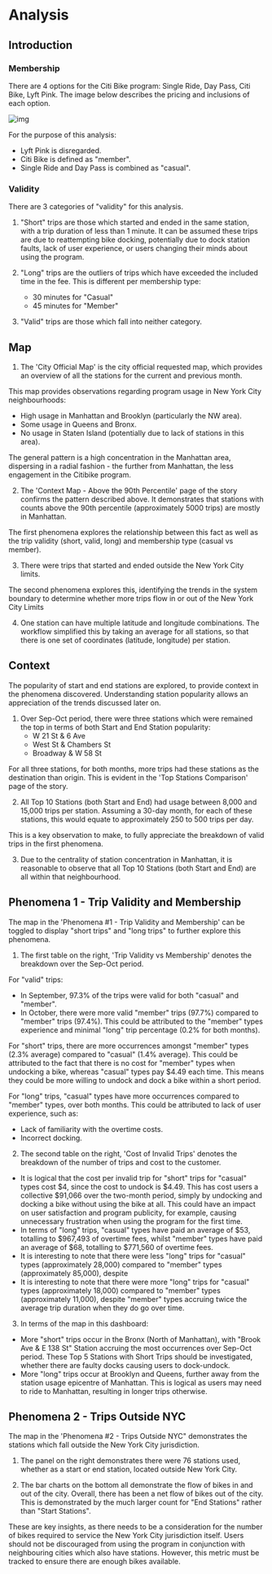 # Analysis

## Introduction
### Membership
There are 4 options for the Citi Bike program: Single Ride, Day Pass, Citi Bike, Lyft Pink. The image below describes the pricing and inclusions of each option.

![img]()

For the purpose of this analysis:
- Lyft Pink is disregarded.
- Citi Bike is defined as "member".
- Single Ride and Day Pass is combined as "casual".

### Validity
There are 3 categories of "validity" for this analysis.
1. "Short" trips are those which started and ended in the same station, with a trip duration of less than 1 minute. It can be assumed these trips are due to reattempting bike docking, potentially due to dock station faults, lack of user experience, or users changing their minds about using the program.

2. "Long" trips are the outliers of trips which have exceeded the included time in the fee. This is different per membership type:
	- 30 minutes for "Casual"
	- 45 minutes for "Member"

3. "Valid" trips are those which fall into neither category.

## Map
1. The 'City Official Map' is the city official requested map, which provides an overview of all the stations for the current and previous month.

This map provides observations regarding program usage in New York City neighbourhoods:
- High usage in Manhattan and Brooklyn (particularly the NW area).
- Some usage in Queens and Bronx.
- No usage in Staten Island (potentially due to lack of stations in this area).

The general pattern is a high concentration in the Manhattan area, dispersing in a radial fashion - the further from Manhattan, the less engagement in the Citibike program.

2. The 'Context Map - Above the 90th Percentile' page of the story confirms the pattern described above. It demonstrates that stations with counts above the 90th percentile (approximately 5000 trips) are mostly in Manhattan.

The first phenomena explores the relationship between this fact as well as the trip validity (short, valid, long) and membership type (casual vs member).

3. There were trips that started and ended outside the New York City limits.

The second phenomena explores this, identifying the trends in the system boundary to determine whether more trips flow in or out of the New York City Limits

4. One station can have multiple latitude and longitude combinations. The workflow simplified this by taking an average for all stations, so that there is one set of coordinates (latitude, longitude) per station.


## Context
The popularity of start and end stations are explored, to provide context in the phenomena discovered. Understanding station popularity allows an appreciation of the trends discussed later on.

1. Over Sep-Oct period, there were three stations which were remained the top in terms of both Start and End Station popularity:
	- W 21 St & 6 Ave
	- West St & Chambers St
	- Broadway & W 58 St

For all three stations, for both months, more trips had these stations as the destination than origin. This is evident in the 'Top Stations Comparison' page of the story.

2. All Top 10 Stations (both Start and End) had usage between 8,000 and 15,000 trips per station. Assuming a 30-day month, for each of these stations, this would equate to approximately 250 to 500 trips per day.

This is a key observation to make, to fully appreciate the breakdown of valid trips in the first phenomena.

3. Due to the centrality of station concentration in Manhattan, it is reasonable to observe that all Top 10 Stations (both Start and End) are all within that neighbourhood.


## Phenomena 1 - Trip Validity and Membership
The map in the 'Phenomena #1 - Trip Validity and Membership' can be toggled to display "short trips" and "long trips" to further explore this phenomena.

1. The first table on the right, 'Trip Validity vs Membership' denotes the breakdown over the Sep-Oct period.

For "valid" trips:
- In September, 97.3% of the trips were valid for both "casual" and "member".
- In October, there were more valid "member" trips (97.7%) compared to "member" trips (97.4%). This could be attributed to the "member" types experience and minimal "long" trip percentage (0.2% for both months).

For "short" trips, there are more occurrences amongst "member" types (2.3% average) compared to "casual" (1.4% average). This could be attributed to the fact that there is no cost for "member" types when undocking a bike, whereas "casual" types pay $4.49 each time. This means they could be more willing to undock and dock a bike within a short period.

For "long" trips, "casual" types have more occurrences compared to "member" types, over both months. This could be attributed to lack of user experience, such as:
- Lack of familiarity with the overtime costs.
- Incorrect docking.

2. The second table on the right, 'Cost of Invalid Trips' denotes the breakdown of the number of trips and cost to the customer.
- It is logical that the cost per invalid trip for "short" trips for "casual" types cost $4, since the cost to undock is $4.49. This has cost users a collective $91,066 over the two-month period, simply by undocking and docking a bike without using the bike at all. This could have an impact on user satisfaction and program publicity, for example, causing unnecessary frustration when using the program for the first time.
- In terms of "long" trips, "casual" types have paid an average of $53, totalling to $967,493 of overtime fees, whilst "member" types have paid an average of $68, totalling to $771,560 of overtime fees.
- It is interesting to note that there were less "long" trips for "casual" types (approximately 28,000) compared to "member" types (approximately 85,000), despite 
- It is interesting to note that there were more "long" trips for "casual" types (approximately 18,000) compared to "member" types (approximately 11,000), despite "member" types accruing twice the average trip duration when they do go over time.

3. In terms of the map in this dashboard:
- More "short" trips occur in the Bronx (North of Manhattan), with "Brook Ave & E 138 St" Station accruing the most occurrences over Sep-Oct period. These Top 5 Stations with Short Trips should be investigated, whether there are faulty docks causing users to dock-undock.
- More "long" trips occur at Brooklyn and Queens, further away from the station usage epicentre of Manhattan. This is logical as users may need to ride to Manhattan, resulting in longer trips otherwise.

## Phenomena 2 - Trips Outside NYC
The map in the 'Phenomena #2 - Trips Outside NYC" demonstrates the stations which fall outside the New York City jurisdiction.

1. The panel on the right demonstrates there were 76 stations  used, whether as a start or end station, located outside New York City.

2. The bar charts on the bottom all demonstrate the flow of bikes in and out of the city. Overall, there has been a net flow of bikes out of the city. This is demonstrated by the much larger count for "End Stations" rather than "Start Stations".

These are key insights, as there needs to be a consideration for the number of bikes required to service the New York City jurisdiction itself. Users should not be discouraged from using the program in conjunction with neighbouring cities which also have stations. However, this metric must be tracked to ensure there are enough bikes available.
